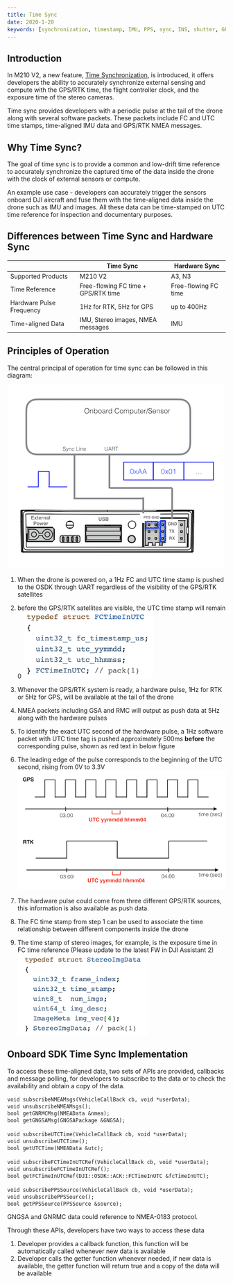 ```yaml
---
title: Time Sync
date: 2020-1-20
keywords: [synchronization, timestamp, IMU, PPS, sync, INS, shutter, GPS, RTK, NMEA]
---
```


## Introduction

In M210 V2, a new feature, <a href="https://www.dji.com/matrice-200-series-v2" target="_blank">Time Synchronization</a>, 
is introduced, it offers developers the ability to accurately synchronize external sensing and compute with the GPS/RTK time, 
the flight controller clock, and the exposure time of the stereo cameras.

Time sync provides developers with a periodic pulse at the tail of the drone along with several software packets. 
These packets include FC and UTC time stamps, 
time-aligned IMU data and GPS/RTK NMEA messages.


## Why Time Sync?

The goal of time sync is to provide a common and low-drift time reference to accurately synchronize the captured time of the data
inside the drone with the clock of external sensors or compute.

An example use case - developers can accurately trigger the sensors onboard DJI aircraft 
and fuse them with the time-aligned data inside the drone such as IMU and images. 
All these data can be time-stamped on UTC time reference for inspection and documentary purposes.

## Differences between Time Sync and Hardware Sync
|                     | Time Sync   | Hardware Sync |
|---------------------|-------------|---------------|
| Supported Products | M210 V2 | A3, N3 |
| Time Reference | Free-flowing FC time + GPS/RTK time | Free-flowing FC time |
| Hardware Pulse Frequency | 1Hz for RTK, 5Hz for GPS | up to 400Hz |
| Time-aligned Data | IMU, Stereo images, NMEA messages| IMU|

## Principles of Operation

The central principal of operation for time sync can be followed in this diagram:

![time-sync-principles](../images/guides/time-sync-diagram.png)

 1. When the drone is powered on, a 1Hz FC and UTC time stamp is pushed to the OSDK through UART regardless of the visibility of the GPS/RTK satellites
 2. before the GPS/RTK satellites are visible, the UTC time stamp will remain 0
 ![fc-utc-time-struct](../images/guides/fc-time-in-utc-struct.png)

 3. Whenever the GPS/RTK system is ready, a hardware pulse, 1Hz for RTK or 5Hz for GPS, will be available at the tail of the drone
 4. NMEA packets including GSA and RMC will output as push data at 5Hz along with the hardware pulses 
 5. To identify the exact UTC second of the hardware pulse, a 1Hz software packet with UTC time tag is pushed 
 approximately 500ms **before** the corresponding pulse, shown as red text in below figure
 6. The leading edge of the pulse corresponds to the beginning of the UTC second, rising from 0V to 3.3V
 ![prior-utc-time-tag](../images/guides/pps-pulse-utc-tag.png)
 7. The hardware pulse could come from three different GPS/RTK sources, this information is also available as push data.
 8. The FC time stamp from step 1 can be used to associate the time relationship between different components inside the drone
 9. The time stamp of stereo images, for example, is the exposure time in FC time reference (Please update to the latest FW in DJI Assistant 2)
 ![stereo-time-stamp](../images/guides/stereo-img-timestamp.png)

 
## Onboard SDK Time Sync Implementation

To access these time-aligned data, two sets of APIs are provided, callbacks and message polling, 
for developers to subscribe to the data or to check the availability and obtain a copy of the data.
```
void subscribeNMEAMsgs(VehicleCallBack cb, void *userData);
void unsubscribeNMEAMsgs();
bool getGNRMCMsg(NMEAData &nmea);
bool getGNGSAMsg(GNGSAPackage &GNGSA);

void subscribeUTCTime(VehicleCallBack cb, void *userData);
void unsubscribeUTCTime();
bool getUTCTime(NMEAData &utc);

void subscribeFCTimeInUTCRef(VehicleCallBack cb, void *userData);
void unsubscribeFCTimeInUTCRef();
bool getFCTimeInUTCRef(DJI::OSDK::ACK::FCTimeInUTC &fcTimeInUTC);

void subscribePPSSource(VehicleCallBack cb, void *userData);
void unsubscribePPSSource();
bool getPPSSource(PPSSource &source);
```
GNGSA and GNRMC data could reference to NMEA-0183 protocol.

Through these APIs, developers have two ways to access these data
 1. Developer provides a callback function, this function will be automatically called whenever new data is available
 2. Developer calls the getter function whenever needed, if new data is available, the getter function will return true and a copy of the data will be available
